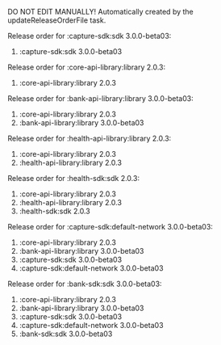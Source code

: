 DO NOT EDIT MANUALLY!
Automatically created by the updateReleaseOrderFile task.

Release order for :capture-sdk:sdk 3.0.0-beta03:
 1. :capture-sdk:sdk 3.0.0-beta03

Release order for :core-api-library:library 2.0.3:
 1. :core-api-library:library 2.0.3

Release order for :bank-api-library:library 3.0.0-beta03:
 1. :core-api-library:library 2.0.3
 2. :bank-api-library:library 3.0.0-beta03

Release order for :health-api-library:library 2.0.3:
 1. :core-api-library:library 2.0.3
 2. :health-api-library:library 2.0.3

Release order for :health-sdk:sdk 2.0.3:
 1. :core-api-library:library 2.0.3
 2. :health-api-library:library 2.0.3
 3. :health-sdk:sdk 2.0.3

Release order for :capture-sdk:default-network 3.0.0-beta03:
 1. :core-api-library:library 2.0.3
 2. :bank-api-library:library 3.0.0-beta03
 3. :capture-sdk:sdk 3.0.0-beta03
 4. :capture-sdk:default-network 3.0.0-beta03

Release order for :bank-sdk:sdk 3.0.0-beta03:
 1. :core-api-library:library 2.0.3
 2. :bank-api-library:library 3.0.0-beta03
 3. :capture-sdk:sdk 3.0.0-beta03
 4. :capture-sdk:default-network 3.0.0-beta03
 5. :bank-sdk:sdk 3.0.0-beta03

